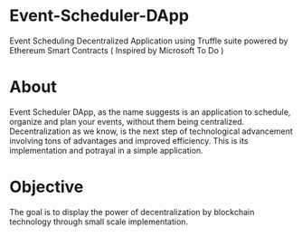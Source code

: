 # Event-Scheduler-DApp
Event Scheduling Decentralized Application using Truffle suite powered by Ethereum Smart Contracts
( Inspired by Microsoft To Do )

# About
Event Scheduler DApp, as the name suggests is an application to schedule, organize and plan your events, without them being centralized. Decentralization as we know, is the next step of technological advancement involving tons of advantages and improved efficiency.
This is its implementation and potrayal in a simple application.

# Objective
The goal is to display the power of decentralization by blockchain technology through small scale implementation.

